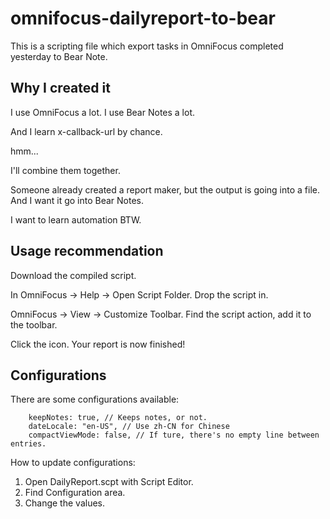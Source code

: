 # omnifocus-dailyreport-to-bear
This is a scripting file which export tasks in OmniFocus completed yesterday to Bear Note.

## Why I created it
I use OmniFocus a lot. I use Bear Notes a lot.

And I learn x-callback-url by chance.

hmm...

I'll combine them together.

Someone already created a report maker, but the output is going into a file. And I want it go into Bear Notes.

I want to learn automation BTW.

## Usage recommendation
Download the compiled script.

In OmniFocus -> Help -> Open Script Folder. Drop the script in.

OmniFocus -> View -> Customize Toolbar.  Find the script action, add it to the toolbar.

Click the icon. Your report is now finished!

## Configurations
There are some configurations available:

```
    keepNotes: true, // Keeps notes, or not.
    dateLocale: "en-US", // Use zh-CN for Chinese
    compactViewMode: false, // If ture, there's no empty line between entries.
```

How to update configurations:
1. Open DailyReport.scpt with Script Editor.
2. Find Configuration area.
3. Change the values.
